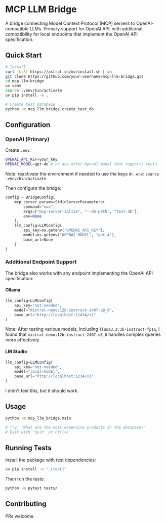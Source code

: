 # MCP LLM Bridge

A bridge connecting Model Context Protocol (MCP) servers to OpenAI-compatible LLMs. Primary support for OpenAI API, with additional compatibility for local endpoints that implement the OpenAI API specification.

## Quick Start

```bash
# Install
curl -LsSf https://astral.sh/uv/install.sh | sh
git clone https://github.com/your-username/mcp-llm-bridge.git
cd mcp-llm-bridge
uv venv
source .venv/bin/activate
uv pip install -e .

# Create test database
python -m mcp_llm_bridge.create_test_db
```

## Configuration

### OpenAI (Primary)

Create `.env`:

```bash
OPENAI_API_KEY=your_key
OPENAI_MODEL=gpt-4o # or any other OpenAI model that supports tools
```

Note: reactivate the environment if needed to use the keys in `.env`: `source .venv/bin/activate`

Then configure the bridge:

```python
config = BridgeConfig(
    mcp_server_params=StdioServerParameters(
        command="uvx",
        args=["mcp-server-sqlite", "--db-path", "test.db"],
        env=None
    ),
    llm_config=LLMConfig(
        api_key=os.getenv("OPENAI_API_KEY"),
        model=os.getenv("OPENAI_MODEL", "gpt-4"),
        base_url=None
    )
)
```

### Additional Endpoint Support

The bridge also works with any endpoint implementing the OpenAI API specification:

#### Ollama

```python
llm_config=LLMConfig(
    api_key="not-needed",
    model="mistral-nemo:12b-instruct-2407-q8_0",
    base_url="http://localhost:11434/v1"
)
```

Note: After testing various models, including `llama3.2:3b-instruct-fp16`, I found that `mistral-nemo:12b-instruct-2407-q8_0` handles complex queries more effectively.

#### LM Studio

```python
llm_config=LLMConfig(
    api_key="not-needed",
    model="local-model",
    base_url="http://localhost:1234/v1"
)
```

I didn't test this, but it should work.

## Usage

```bash
python -m mcp_llm_bridge.main

# Try: "What are the most expensive products in the database?"
# Exit with 'quit' or Ctrl+C
```

## Running Tests

Install the package with test dependencies:

```bash
uv pip install -e ".[test]"
```

Then run the tests:

```bash
python -m pytest tests/
```

## Contributing

PRs welcome.